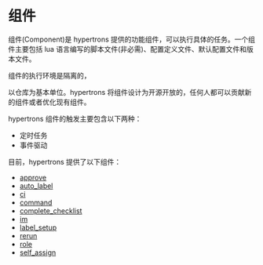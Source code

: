 # 组件

组件(Component)是 hypertrons 提供的功能组件，可以执行具体的任务。一个组件主要包括 lua 语言编写的脚本文件(非必需)、配置定义文件、默认配置文件和版本文件。

组件的执行环境是隔离的，

以仓库为基本单位。hypertrons 将组件设计为开源开放的，任何人都可以贡献新的组件或者优化现有组件。

hypertrons 组件的触发主要包含以下两种：

- 定时任务
- 事件驱动

目前，hypertrons 提供了以下组件：

- [approve](/zh-cn/component/approve.md)
- [auto_label](/zh-cn/component/auto_label.md)
- [ci](/zh-cn/component/ci.md)
- [command](/zh-cn/component/command.md)
- [complete_checklist](/zh-cn/component/complete_checklist.md)
- [im](/zh-cn/component/im.md)
- [label_setup](/zh-cn/component/label_setup.md)
- [rerun](/zh-cn/component/rerun.md)
- [role](/zh-cn/component/role.md)
- [self_assign](/zh-cn/component/self_assign.md)
